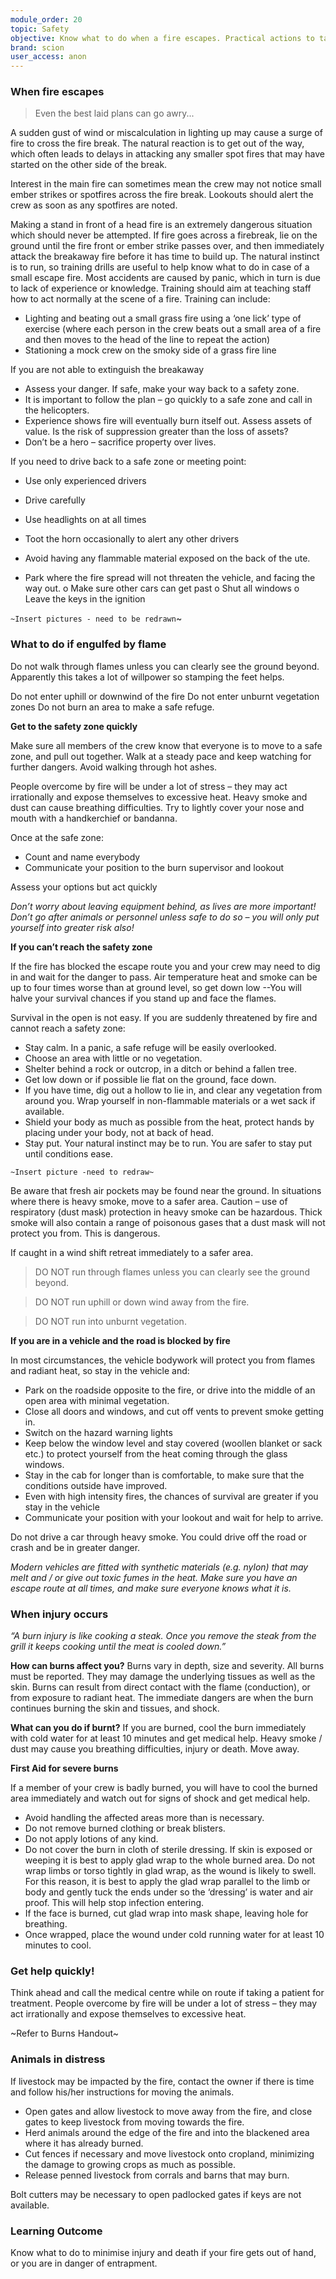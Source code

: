 ```yaml
---
module_order: 20
topic: Safety
objective: Know what to do when a fire escapes. Practical actions to take to mitigate self-harm if trapped by fire.
brand: scion
user_access: anon
---
```


### When fire escapes

> Even the best laid plans can go awry...

A sudden gust of wind or miscalculation in lighting up may cause a surge of fire to cross the fire break. The natural reaction is to get out of the way, which often leads to delays in attacking any smaller spot fires that may have started on the other side of the break. 

Interest in the main fire can sometimes mean the crew may not notice small ember strikes or spotfires across the fire break. Lookouts should alert the crew as soon as any spotfires are noted.

Making a stand in front of a head fire is an extremely dangerous situation which should never be attempted.
If fire goes across a firebreak, lie on the ground until the fire front or ember strike passes over, and then immediately attack the breakaway fire before it has time to build up. The natural instinct is to run, so training drills are useful to help know what to do in case of a small escape fire. 
Most accidents are caused by panic, which in turn is due to lack of experience or knowledge. Training should aim at teaching staff how to act normally at the scene of a fire. Training can include:
*	Lighting and beating out a small grass fire using a ‘one lick’ type of exercise (where each person in the crew beats out a small area of a fire and then moves to the head of the line to repeat the action) 
*	Stationing a mock crew on the smoky side of a grass fire line

If you are not able to extinguish the breakaway

*	Assess your danger. If safe, make your way back to a safety zone. 
*	It is important to follow the plan – go quickly to a safe zone and call in the helicopters. 
*	Experience shows fire will eventually burn itself out. Assess assets of value. Is the risk of suppression greater than the loss of assets?
*	Don’t be a hero – sacrifice property over lives.

If you need to drive back to a safe zone or meeting point:
*	Use only experienced drivers
*	Drive carefully
*	Use headlights on at all times
*	Toot the horn occasionally to alert any other drivers
*	Avoid having any flammable material exposed on the back of the ute.

*	Park where the fire spread will not threaten the vehicle, and facing the way out.
    o	Make sure other cars can get past
    o	Shut all windows
    o	Leave the keys in the ignition

`~Insert pictures - need to be redrawn`~

### What to do if engulfed by flame

Do not walk through flames unless you can clearly see the ground beyond. Apparently this takes a lot of willpower so stamping the feet helps.

Do not enter uphill or downwind of the fire
Do not enter unburnt vegetation zones
Do not burn an area to make a safe refuge.

__Get to the safety zone quickly__

Make sure all members of the crew know that everyone is to move to a safe zone, and pull out together. Walk at a steady pace and keep watching for further dangers. Avoid walking through hot ashes.

People overcome by fire will be under a lot of stress – they may act irrationally and expose themselves to excessive heat. Heavy smoke and dust can cause breathing difficulties. Try to lightly cover your nose and mouth with a handkerchief or bandanna.

Once at the safe zone:
*	Count and name everybody 
*	Communicate your position to the burn supervisor and lookout

Assess your options but act quickly

_Don’t worry about leaving equipment behind, as lives are more important!_ 
_Don’t go after animals or personnel unless safe to do so – you will only put yourself into greater risk also!_

__If you can’t reach the safety zone__

If the fire has blocked the escape route you and your crew may need to dig in and wait for the danger to pass. Air temperature heat and smoke can be up to four times worse than at ground level, so get down low --You will halve your survival chances if you stand up and face the flames.

Survival in the open is not easy. If you are suddenly threatened by fire and cannot reach a safety zone:
*	Stay calm. In a panic, a safe refuge will be easily overlooked.
*	Choose an area with little or no vegetation.
*	Shelter behind a rock or outcrop, in a ditch or behind a fallen tree.
*	Get low down or if possible lie flat on the ground, face down.
*	If you have time, dig out a hollow to lie in, and clear any vegetation from around you. Wrap yourself in non-flammable materials or a wet sack if available. 
*	Shield your body as much as possible from the heat, protect hands by placing under your body, not at back of head.
*	Stay put. Your natural instinct may be to run. You are safer to stay put until conditions ease.

`~Insert picture -need to redraw~`

Be aware that fresh air pockets may be found near the ground. In situations where there is heavy smoke, move to a safer area. Caution – use of respiratory (dust mask) protection in heavy smoke can be hazardous. Thick smoke will also contain a range of poisonous gases that a dust mask will not protect you from. This is dangerous.

If caught in a wind shift retreat immediately to a safer area.


>DO NOT run through flames unless you can clearly see the ground beyond. 

>DO NOT run uphill or down wind away from the fire. 

>DO NOT run into unburnt vegetation. 

**If you are in a vehicle and the road is blocked by fire**

In most circumstances, the vehicle bodywork will protect you from flames and radiant heat, so stay in the vehicle and:
*	Park on the roadside opposite to the fire, or drive into the middle of an open area with minimal vegetation.
*	Close all doors and windows, and cut off vents to prevent smoke getting in.
*	Switch on the hazard warning lights
*	Keep below the window level and stay covered (woollen blanket or sack etc.) to protect yourself from the heat coming through the glass windows.
*	Stay in the cab for longer than is comfortable, to make sure that the conditions outside have improved.
*	Even with high intensity fires, the chances of survival are greater if you stay in the vehicle
*	Communicate your position with your lookout and wait for help to arrive.


Do not drive a car through heavy smoke. You could drive off the road or crash and be in greater danger.

_Modern vehicles are fitted with synthetic materials (e.g. nylon) that may melt and / or give out toxic fumes in the heat._ 
_Make sure you have an escape route at all times, and make sure everyone knows what it is._

### When injury occurs

_“A burn injury is like cooking a steak. Once you remove the steak from the grill it keeps cooking until the meat is cooled down.”_

**How can burns affect you?**
Burns vary in depth, size and severity. All burns must be reported. They may damage the underlying tissues as well as the skin. 
Burns can result from direct contact with the flame (conduction), or from exposure to radiant heat. The immediate dangers are when the burn continues burning the skin and tissues, and shock. 

**What can you do if burnt?** 
If you are burned, cool the burn immediately with cold water for at least 10 minutes and get medical help. 
Heavy smoke / dust may cause you breathing difficulties, injury or death. Move away. 

**First Aid for severe burns**

If a member of your crew is badly burned, you will have to cool the burned area immediately and watch out for signs of shock and get medical help.

*	Avoid handling the affected areas more than is necessary. 
*	Do not remove burned clothing or break blisters.
*	Do not apply lotions of any kind.
*	Do not cover the burn in cloth of sterile dressing. If skin is exposed or weeping it is best to apply glad wrap to the whole burned area. Do not wrap limbs or torso tightly in glad wrap, as the wound is likely to swell. For this reason, it is best to apply the glad wrap parallel to the limb or body and gently tuck the ends under so the ‘dressing’ is water and air proof. This will help stop infection entering.
*	If the face is burned, cut glad wrap into mask shape, leaving hole for breathing.
*	Once wrapped, place the wound under cold running water for at least 10 minutes to cool.

### Get help quickly!

Think ahead and call the medical centre while on route if taking a patient for treatment. People overcome by fire will be under a lot of stress – they may act irrationally and expose themselves to excessive heat. 

~Refer to Burns Handout~

### Animals in distress

If livestock may be impacted by the fire, contact the owner if there is time and follow his/her instructions for moving the animals. 
* Open gates and allow livestock to move away from the fire, and close gates to keep livestock from moving towards the fire. 
* Herd animals around the edge of the fire and into the blackened area where it has already burned. 
* Cut fences if necessary and move livestock onto cropland, minimizing the damage to growing crops as much as possible. 
* Release penned livestock from corrals and barns that may burn. 

Bolt cutters may be necessary to open padlocked gates if keys are not available.

### Learning Outcome

Know what to do to minimise injury and death if your fire gets out of hand, or you are in danger of entrapment.



